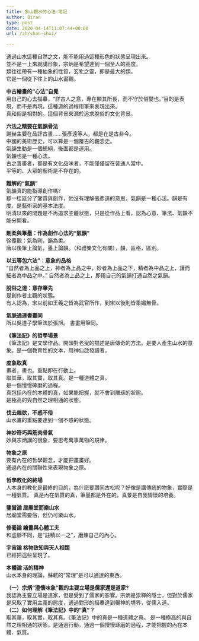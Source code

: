 ```yaml
---
title: 象山觀水的心法-笔記
author: Qiran
type: post
date: 2020-04-14T11:07:44+00:00
url: /zh/shan-shui/

---
```

通過山水這種自然之文，能不能用過這種形色的狀態呈現出來。  
並不是一上來就講形象，宗炳是希望達到一個至人的高度。  
類往往帶有一種抽象的性質，玄牝之靈，即是最大的類。  
它是一個從下往上的山水畫觀。

**中古繪畫的“心法”自覺**  
用自己的心去描摹，“詳古人之意，專在顯其所長，而不守於俗變也。”目的是表現，而不是再現，這種道的過程用筆來表現出來。  
真和俗是相對的。這個背景來源於追求脫俗的文化背景。

**六法之精要在氣韻骨法**  
謝赫主要在品評古畫……張彥遠等人，都是在是古非今。  
中國的美術歷史，可以算是一個覆古的觀念史。  
氣韻生動是一個總綱，後面都是運用。  
氣韻也是一種心法。  
古之善畫者，都是有文化品味者，不能僅僅留在普通人當中。  
平等的、大眾的藝術是不存在的。

**難解的“氣韻”**  
氣韻真的能指導創作嗎?  
鄒一桂區分了鑒賞與創作，他沒有理解張彥遠的意思，氣韻是一種心法。韻是有度，是藝術家的基本法度。  
明清以來的問題是不再追求主體狀態，只是從作品上看，認為心意、筆法、氣韻不能分開看。

**剛柔與筆墨：作為創作心法的“氣韻”**  
徐覆觀：氣為剛，韻為柔。  
唐以後筆上論氣，墨上論韻。（和禮樂文化有關），韻，區格，區別。

**以五等包六法”：意象的品格**  
“自然者為上品之上，神者為上品之中，妙者為上品之下，精者為中品之上，謹而細者為中品之中。” 自然者為上品之上，即用自己的氣韻打通自然之氣韻。

**脫俗之道：意存筆先**  
是創作者主觀的狀態。  
有人認為，宋以前如王羲之皆為武官所作，到宋以後則皆柔媚無骨。

**氣脈通連書畫同**  
所以吳道子學筆法於張旭。 書畫用筆同。

**《筆法記》的哲學場景**  
《筆法記》是文學作品。開頭對老叟的描述是唐傳奇的方法。是要人產生山水的意象。是一個教育性的文本，用神仙啟發讀者。

**度象取真**  
畫者，畫也。重點即在行動上。  
取其華，取其實，取其真。是一種道體之真。  
是一個慢慢硺磨的過程。  
真包括內在的本體的真，如果能把握，就不會到雕琢的狀態。  
是極高的與自然之理相通的狀態。 

**伐去雜欲，不惑不俗**  
山水畫的重點要達到一個不惑的狀態。

**神妙奇巧與筋肉骨氣**  
妙與宗炳講的很象，要思考萬事萬物的規律。

**物象之原**  
要有內在的哲學觀念，才能把畫畫好。  
通過內在的關聯性來表現物象之原。

**哲學教化的終場**  
人本身的教化是最終的目的，為什麽要讚同古松呢？好像是講傳統的物象，實際是一種氣質。 真是內在氣質的真，筆墨都是外在的，真景是自我情懷的培養。

**鑒賞論 居廟堂而樂山水**  
居廟堂需要俗，但仍可樂山水。

**修養論 繪畫與心體工夫**  
和虛靜不同，是“註精以一之”，磨煉自己的內心。

**宇宙論 格物致知與天人相類**  
已經把這些呈現了。

**本體論 活的精神**  
山水本身的理論，蘇軾的“常理”是可以通達的東西。

**（一）宗炳“澄懷味象”觀的主要立場是儒家還是道家?**  
我認為主要立場是道家，但是受到了儒家的影響。宗炳是崇釋的隱士，但對於儒家是采取了實用主義的態度，通過對形的描摹達到暢神的境界，從儒入道。  
**（二）如何理解《筆法記》中的“真”？**   
取其華，取其實，取其真。《筆法記》中的真是一種道體之真。 是一種極高的與自然之理相通的狀態。是通過行動，通過一個慢慢琢磨的過程，才能把握的內在本體、氣質。